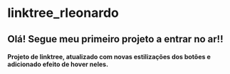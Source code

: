 # linktree_rleonardo
## Olá! Segue meu primeiro projeto a entrar no ar!!

#### Projeto de linktree, atualizado com novas estilizações dos botões e adicionado efeito de hover neles.
